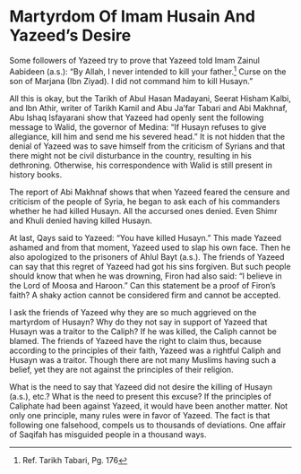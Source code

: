 Martyrdom Of Imam Husain And Yazeed’s Desire
============================================

Some followers of Yazeed try to prove that Yazeed told Imam Zainul
Aabideen (a.s.): “By Allah, I never intended to kill your father.[^1]
Curse on the son of Marjana (Ibn Ziyad). I did not command him to kill
Husayn.”

All this is okay, but the Tarikh of Abul Hasan Madayani, Seerat Hisham
Kalbi, and Ibn Athir, writer of Tarikh Kamil and Abu Ja’far Tabari and
Abi Makhnaf, Abu Ishaq Isfayarani show that Yazeed had openly sent the
following message to Walid, the governor of Medina: “If Husayn refuses
to give allegiance, kill him and send me his severed head.” It is not
hidden that the denial of Yazeed was to save himself from the criticism
of Syrians and that there might not be civil disturbance in the country,
resulting in his dethroning. Otherwise, his correspondence with Walid is
still present in history books.

The report of Abi Makhnaf shows that when Yazeed feared the censure and
criticism of the people of Syria, he began to ask each of his commanders
whether he had killed Husayn. All the accursed ones denied. Even Shimr
and Khuli denied having killed Husayn.

At last, Qays said to Yazeed: “You have killed Husayn.” This made Yazeed
ashamed and from that moment, Yazeed used to slap his own face. Then he
also apologized to the prisoners of Ahlul Bayt (a.s.). The friends of
Yazeed can say that this regret of Yazeed had got his sins forgiven. But
such people should know that when he was drowning, Firon had also said:
“I believe in the Lord of Moosa and Haroon.” Can this statement be a
proof of Firon’s faith? A shaky action cannot be considered firm and
cannot be accepted.

I ask the friends of Yazeed why they are so much aggrieved on the
martyrdom of Husayn? Why do they not say in support of Yazeed that
Husayn was a traitor to the Caliph? If he was killed, the Caliph cannot
be blamed. The friends of Yazeed have the right to claim thus, because
according to the principles of their faith, Yazeed was a rightful Caliph
and Husayn was a traitor. Though there are not many Muslims having such
a belief, yet they are not against the principles of their religion.

What is the need to say that Yazeed did not desire the killing of Husayn
(a.s.), etc.? What is the need to present this excuse? If the principles
of Caliphate had been against Yazeed, it would have been another matter.
Not only one principle, many rules were in favor of Yazeed. The fact is
that following one falsehood, compels us to thousands of deviations. One
affair of Saqifah has misguided people in a thousand ways.

[^1]: Ref. Tarikh Tabari, Pg. 176


